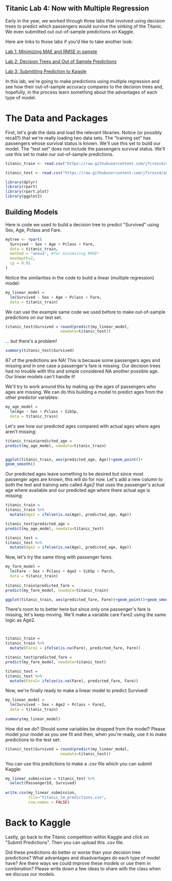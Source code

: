 Titanic Lab 4: Now with Multiple Regression
----------------------------------

Early in the year, we worked through three labs that involved using decision trees to predict which passengers would survive the sinking of the Titanic.  We even submitted out out-of-sample predictions on Kaggle.

Here are links to those labs if you'd like to take another look:

[Lab 1: Minimizing MAE and RMSE in sample](https://github.com/jfcross4/advanced_stats/blob/master/titanic_day_one.md)

[Lab 2: Decision Trees and Out of Sample Predictions](https://github.com/jfcross4/advanced_stats/blob/master/titanic_day_two.md)

[Lab 3: Submitting Prediction to Kaggle](https://github.com/jfcross4/advanced_stats/blob/master/titanic_day_three_kaggle.md)

In this lab, we're going to make predictions using multiple regression and see how their out-of-sample accuracy compares to the decision trees and, hopefully, in the process learn something about the advantages of each type of model.

# The Data and Packages

First, let's grab the data and load the relevant libraries.  Notice (or possibly recall?) that we're really loading two data sets.  The "training set" has passengers whose survival status is known.  We'll use this set to build our model.  The "test set" does not include the passengers survival status.  We'll use this set to make our out-of-sample predictions.

```r
titanic_train <- read.csv("https://raw.githubusercontent.com/jfcross4/advanced_stats/master/titanic_train.csv")

titanic_test <- read.csv("https://raw.githubusercontent.com/jfcross4/advanced_stats/master/titanic_test.csv")

library(dplyr)
library(rpart)
library(rpart.plot)
library(ggplot2)
```

## Building Models

Here is code we used to build a decision tree to predict "Survived" using Sex, Age, Pclass and Fare.

```r
mytree <- rpart(
  Survived ~ Sex + Age + Pclass + Fare, 
  data = titanic_train, 
  method = "anova", #for minimizing RMSE*
  maxdepth=2,
  cp = 0.01
)
```

Notice the similarities in the code to build a linear (multiple regression) model:

```r
my_linear_model =
  lm(Survived ~ Sex + Age + Pclass + Fare, 
  data = titanic_train)

```

We can use the example same code we used before to make out-of-sample predictions on our test set.

```r
titanic_test$Survived = round(predict(my_linear_model, 
                        newdata=titanic_test))
```

... but there's a problem!

```r
summary(titanic_test$Survived)
```

87 of the predictions are NA!  This is because some passengers ages and missing and in one case a passenger's fare is missing.  Our decision trees had no trouble with this and simple considered NA another possible age.  Our linear models can't handle it!

We'll try to work around this by making up the ages of passengers who ages are missing.  We can do this building a model to predict ages from the other predictor variables:

```r
my_age_model =
  lm(Age ~ Sex + Pclass + SibSp, 
  data = titanic_train)
```

Let's see how our predicted ages compared with actual ages where ages aren't missing:

```r
titanic_train$predicted_age = 
predict(my_age_model, newdata=titanic_train)


ggplot(titanic_train, aes(predicted_age, Age))+geom_point()+
geom_smooth()
```

Our predicted ages leave something to be desired but since most passenger ages are known, this will do for now.  Let's add a new column to both the test and training sets called *Age2* that uses the passenger's actual age where available and our predicted age where there actual age is missing:

```r
titanic_train = 
titanic_train %>%
  mutate(Age2 = ifelse(is.na(Age), predicted_age, Age))

titanic_test$predicted_age = 
predict(my_age_model, newdata=titanic_test)

titanic_test = 
titanic_test %>%
  mutate(Age2 = ifelse(is.na(Age), predicted_age, Age))
```

Now, let's try the same thing with passenger fares.

```r
my_fare_model =
  lm(Fare ~ Sex + Pclass + Age2 + SibSp + Parch, 
  data = titanic_train)
  
titanic_train$predicted_fare = 
predict(my_fare_model, newdata=titanic_train)

ggplot(titanic_train, aes(predicted_fare, Fare))+geom_point()+geom_smooth()

```

There's room to to better here but since only one passenger's fare is missing, let's keep moving.  We'll make a variable care Fare2 using the same logic as Age2.

```r


titanic_train = 
titanic_train %>%
  mutate(Fare2 = ifelse(is.na(Fare), predicted_fare, Fare))

titanic_test$predicted_fare = 
predict(my_fare_model, newdata=titanic_test)

titanic_test = 
titanic_test %>%
  mutate(Fare2= ifelse(is.na(Fare), predicted_fare, Fare))
```

Now, we're finally ready to make a linear model to predict Survived!

```r
my_linear_model =
  lm(Survived ~ Sex + Age2 + Pclass + Fare2, 
  data = titanic_train)
  
summary(my_linear_model)
```

How did we do?  Should some variables be dropped from the model?  Please model your model as you see fit and then, when you're ready, use it to make predictions to the test set:

```r
titanic_test$Survived = round(predict(my_linear_model, 
                        newdata=titanic_test))

```

You can use this predictions to make a .csv file which you can submit Kaggle:

```r
my_linear_submission = titanic_test %>% 
  select(PassengerId, Survived)
  
write.csv(my_linear_submission, 
          file="titanic_lm_predictions.csv",
          row.names = FALSE)
```

# Back to Kaggle

Lastly, go back to the Titanic competition within Kaggle and click on "Submit Predictions". Then you can upload this .csv file.

Did these predictions do better or worse than your decision tree predictions?  What advantages and disadvantages do each type of model have?  Are there ways we could improve these models or use them in combination?  Please write down a few ideas to share with the class when we discuss our models.
